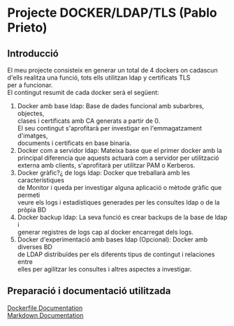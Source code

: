 # Projecte DOCKER/LDAP/TLS (Pablo Prieto)

## Introducció

El meu projecte consisteix en generar un total de 4 dockers on cadascun  
d'ells realitza una funció, tots ells utilitzan ldap y certificats TLS  
per a funcionar.  
El contingut resumit de cada docker serà el següent:  
1. Docker amb base ldap: Base de dades funcional amb subarbres, objectes,  
clases i certificats amb CA generats a partir de 0.  
El seu contingut s'aprofitarà per investigar en l'emmagatzament d'imatges,  
documents i certificats en base binaria.  
2. Docker com a servidor ldap: Mateixa base que el primer docker amb la  
principal diferencia que aquests actuarà com a servidor per utilització  
externa amb clients, s'aprofitarà per utilitzar PAM o Kerberos.  
3. Docker gràfic?¿ de logs ldap: Docker que treballarà amb les característiques  
de Monitor i queda per investigar alguna aplicació o mètode gràfic que permeti  
veure els logs i estadístiques generades per les consultes ldap o de la pròpia BD  
4. Docker backup ldap: La seva funció es crear backups de la base de ldap i  
generar registres de logs cap al docker encarregat dels logs.  
5. Docker d'experimentació amb bases ldap (Opcional): Docker amb diverses BD  
de LDAP distribuïdes per els diferents tipus de contingut i relaciones entre  
elles per agilitzar les consultes i altres aspectes a investigar.  

## Preparació i documentació utilitzada
[Dockerfile Documentation](https://docs.docker.com/engine/reference/builder/)  
[Markdown Documentation](http://desarrollandowebsdinamicas.blogspot.com.es/2013/03/escribir-archivos-markdown-en-sublime.html)
